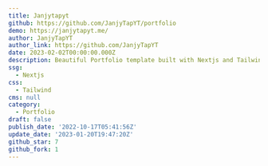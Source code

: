 ```yaml
---
title: Janjytapyt
github: https://github.com/JanjyTapYT/portfolio
demo: https://janjytapyt.me/
author: JanjyTapYT
author_link: https://github.com/JanjyTapYT
date: 2023-02-02T00:00:00.000Z
description: Beautiful Portfolio template built with Nextjs and Tailwind CSS
ssg:
  - Nextjs
css:
  - Tailwind
cms: null
category:
  - Portfolio
draft: false
publish_date: '2022-10-17T05:41:56Z'
update_date: '2023-01-20T19:47:20Z'
github_star: 7
github_fork: 1
---
```

